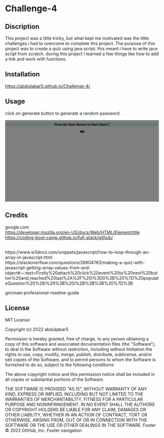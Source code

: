 # Challenge-4


## Discription
This project was a little tricky, but what kept me motivated was the little challenges i had to overcome to complete this project. The purpose of this project was to create a quiz using java script. this meant i have to write java script from scratch. during this project I learned a few things like how to add a link and work with functions.

## Installation

https://abduljabar5.github.io/Challenge-4/
## Usage

click on generate button to generate a random password.

![Alt text](assets/sl.jpg)

## Credits
google.com <br>
https://developer.mozilla.org/en-US/docs/Web/HTML/Element/title
<br>
https://coding-boot-camp.github.io/full-stack/github/

<br>
https://www.w3docs.com/snippets/javascript/how-to-loop-through-an-array-in-javascript.html <br>
https://stackoverflow.com/questions/26904763/making-a-quiz-with-javascript-getting-array-values-from-and-object#:~:text=Firstly%20attach%20click%20event%20to%20next%20button%20and,reached%20last%2A%2F%20i%3D0%3B%20%7D%20populateQuestion%20%28i%29%3B%20i%2B%2B%3B%20%7D%3B



gin/main
professional-readme-guide


## License

MIT License

Copyright (c) 2022 abduljabar5

Permission is hereby granted, free of charge, to any person obtaining a copy
of this software and associated documentation files (the "Software"), to deal
in the Software without restriction, including without limitation the rights
to use, copy, modify, merge, publish, distribute, sublicense, and/or sell
copies of the Software, and to permit persons to whom the Software is
furnished to do so, subject to the following conditions:

The above copyright notice and this permission notice shall be included in all
copies or substantial portions of the Software.

THE SOFTWARE IS PROVIDED "AS IS", WITHOUT WARRANTY OF ANY KIND, EXPRESS OR
IMPLIED, INCLUDING BUT NOT LIMITED TO THE WARRANTIES OF MERCHANTABILITY,
FITNESS FOR A PARTICULAR PURPOSE AND NONINFRINGEMENT. IN NO EVENT SHALL THE
AUTHORS OR COPYRIGHT HOLDERS BE LIABLE FOR ANY CLAIM, DAMAGES OR OTHER
LIABILITY, WHETHER IN AN ACTION OF CONTRACT, TORT OR OTHERWISE, ARISING FROM,
OUT OF OR IN CONNECTION WITH THE SOFTWARE OR THE USE OR OTHER DEALINGS IN THE
SOFTWARE.
Footer
© 2022 GitHub, Inc.
Footer navigation

